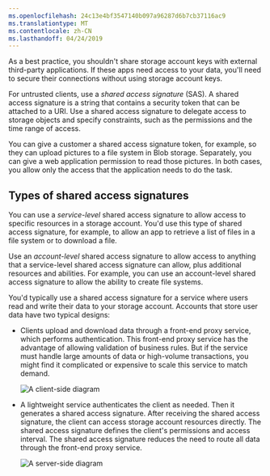 ```yaml
---
ms.openlocfilehash: 24c13e4bf3547140b097a96287d6b7cb37116ac9
ms.translationtype: MT
ms.contentlocale: zh-CN
ms.lasthandoff: 04/24/2019
---
```

As a best practice, you shouldn't share storage account keys with external third-party applications. If these apps need access to your data, you'll need to secure their connections without using storage account keys.

For untrusted clients, use a *shared access signature* (SAS). A shared access signature is a string that contains a security token that can be attached to a URI. Use a shared access signature to delegate access to storage objects and specify constraints, such as the permissions and the time range of access.

You can give a customer a shared access signature token, for example, so they can upload pictures to a file system in Blob storage. Separately, you can give a web application permission to read those pictures. In both cases, you allow only the access that the application needs to do the task. 

## <a name="types-of-shared-access-signatures"></a>Types of shared access signatures

You can use a *service-level* shared access signature to allow access to specific resources in a storage account. You'd use this type of shared access signature, for example, to allow an app to retrieve a list of files in a file system or to download a file.

Use an *account-level* shared access signature to allow access to anything that a service-level shared access signature can allow, plus additional resources and abilities. For example, you can use an account-level shared access signature to allow the ability to create file systems.

You'd typically use a shared access signature for a service where users read and write their data to your storage account. Accounts that store user data have two typical designs:

* Clients upload and download data through a front-end proxy service, which performs authentication. This front-end proxy service has the advantage of allowing validation of business rules. But if the service must handle large amounts of data or high-volume transactions, you might find it complicated or expensive to scale this service to match demand.

    ![A client-side diagram](../media/4-client-flowchart.png)

* A lightweight service authenticates the client as needed. Then it generates a shared access signature. After receiving the shared access signature, the client can access storage account resources directly. The shared access signature defines the client's permissions and access interval. The shared access signature reduces the need to route all data through the front-end proxy service.

    ![A server-side diagram](../media/4-server-flowchart.png)